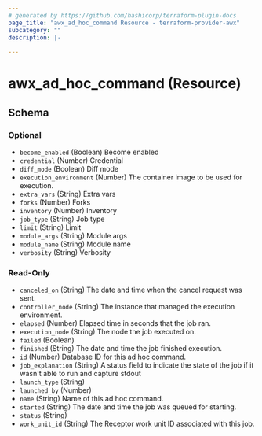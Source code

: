 ```yaml
---
# generated by https://github.com/hashicorp/terraform-plugin-docs
page_title: "awx_ad_hoc_command Resource - terraform-provider-awx"
subcategory: ""
description: |-
  
---
```


# awx_ad_hoc_command (Resource)





<!-- schema generated by tfplugindocs -->
## Schema

### Optional

- `become_enabled` (Boolean) Become enabled
- `credential` (Number) Credential
- `diff_mode` (Boolean) Diff mode
- `execution_environment` (Number) The container image to be used for execution.
- `extra_vars` (String) Extra vars
- `forks` (Number) Forks
- `inventory` (Number) Inventory
- `job_type` (String) Job type
- `limit` (String) Limit
- `module_args` (String) Module args
- `module_name` (String) Module name
- `verbosity` (String) Verbosity

### Read-Only

- `canceled_on` (String) The date and time when the cancel request was sent.
- `controller_node` (String) The instance that managed the execution environment.
- `elapsed` (Number) Elapsed time in seconds that the job ran.
- `execution_node` (String) The node the job executed on.
- `failed` (Boolean)
- `finished` (String) The date and time the job finished execution.
- `id` (Number) Database ID for this ad hoc command.
- `job_explanation` (String) A status field to indicate the state of the job if it wasn't able to run and capture stdout
- `launch_type` (String)
- `launched_by` (Number)
- `name` (String) Name of this ad hoc command.
- `started` (String) The date and time the job was queued for starting.
- `status` (String)
- `work_unit_id` (String) The Receptor work unit ID associated with this job.
